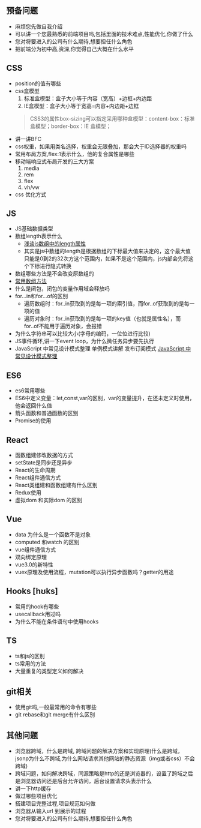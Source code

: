 ## 预备问题
- 麻烦您先做自我介绍
- 可以讲一个您最熟悉的前端项目吗,包括里面的技术难点,性能优化,你做了什么
- 您对将要进入的公司有什么期待,想要担任什么角色
- 把前端分为初中高,资深,你觉得自己大概在什么水平
## CSS
- position的值有哪些
- css盒模型
  1. 标准盒模型：盒子大小等于内容（宽高）+边框+内边距
  2. IE盒模型：盒子大小等于宽高=内容+内边距+边框
  > CSS3的属性box-sizing可以指定采用哪种盒模型：content-box：标准盒模型；border-box：IE 盒模型；
- 讲一讲BFC
- css权重，如果用类名选择，权重会无限叠加，那会大于ID选择器的权重吗
- 常用布局方案,flex:1表示什么，他的复合属性是哪些
- 移动端响应式布局开发的三大方案
  1. media
  2. rem
  3. flex
  4. vh/vw
- css 优化方式
## JS
- JS基础数据类型
- 数组length表示什么
  - [浅谈js数组中的length属性](https://blog.csdn.net/z591102/article/details/107782975)
  - 其实是js中数组的length是根据数组的下标最大值来决定的，这个最大值只能是0到2的32次方这个范围内，如果不是这个范围内，js内部会先将这个下标进行隐式转换
- 数组哪些方法是不会改变原数组的
 - [常用数组方法](https://blog.csdn.net/qq_26834399/article/details/118090457)
- 什么是闭包，闭包的变量作用域会释放吗
- for...in和for...of的区别
  - 遍历数组时：for..in获取到的是每一项的索引值，而for..of获取到的是每一项的值
  - 遍历对象时：for..in获取到的是每一项的key值（也就是属性名），而for..of不能用于遍历对象，会报错
- 为什么字符串可以比较大小(字母的编码，一位位进行比较)
- JS事件循环,讲一下event loop，为什么微任务异步要先执行
- JavaScript 中常见设计模式整理
  单例模式讲解
	发布订阅模式
  [JavaScript 中常见设计模式整理](https://juejin.cn/post/6844903607452581896)
## ES6
- es6常用哪些
- ES6中定义变量：let,const,var的区别，var的变量提升，在还未定义时使用，他会返回什么值
- 箭头函数和普通函数的区别
- Promise的使用
## React
- 函数组建修改数据的方式
- setState是同步还是异步
- React的生命周期
- React组件通信方式
- React类组建和函数组建有什么区别
- Redux使用
- 虚拟dom 和实际dom 的区别
## Vue
- data 为什么是一个函数不是对象
- computed 和watch 的区别
- vue组件通信方式
- 双向绑定原理
- vue3.0的新特性
- vuex原理及使用流程，mutation可以执行异步函数吗？getter的用途
## Hooks  [hʊks]
- 常用的hook有哪些
- usecallback用过吗
- 为什么不能在条件语句中使用hooks
## TS
- ts和js的区别
- ts常用的方法
- 大量重复的类型定义如何解决
## git相关
- 使用git吗,一般最常用的命令有哪些
- git rebase和git merge有什么区别

## 其他问题
- 浏览器跨域，什么是跨域, 跨域问题的解决方案和实现原理(什么是跨域，jsonp为什么不跨域,为什么网站请求其他网站的静态资源（img或者css）不会跨域)
- 跨域问题，如何解决跨域，同源策略是http的还是浏览器的，设置了跨域之后是浏览器访问还是后台允许访问，后台设置请求头表示什么
- 讲一下http缓存
- 做过哪些项目优化
- 搭建项目完整过程,项目规范如何做
- 浏览器从输入url 到展示的过程
- 您对将要进入的公司有什么期待,想要担任什么角色